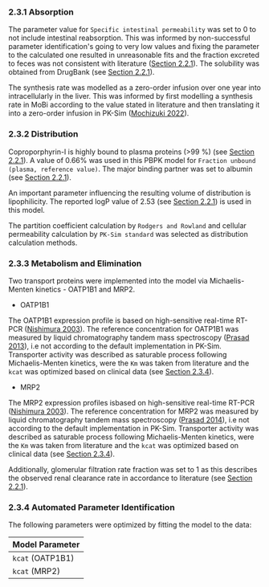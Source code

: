 ### 2.3.1 Absorption

The parameter value for  `Specific intestinal permeability`  was set to 0 to not include intestinal reabsorption. This was informed by non-successful parameter identification's going to very low values and fixing the parameter to the calculated one resulted in unreasonable fits and the fraction excreted to feces was not consistent with literature ([Section 2.2.1](#221-in-vitro-and-physicochemical-data)). The solubility was obtained from DrugBank (see [Section 2.2.1](#221-in-vitro-and-physicochemical-data)).

The synthesis rate was modelled as a zero-order infusion over one year into intracellularly in the liver. This was informed by first modelling a synthesis rate in MoBi according to the value stated in literature and then translating it into a zero-order infusion in PK-Sim ([Mochizuki 2022](#5-references)). 

### 2.3.2 Distribution

Coproporphyrin-I is highly bound to plasma proteins (>99 %) (see [Section 2.2.1](#221-in-vitro-and-physicochemical-data)). A value of 0.66% was used in this PBPK model for `Fraction unbound (plasma, reference value)`. The major binding partner was set to albumin (see [Section 2.2.1](#221-in-vitro-and-physicochemical-data)).

An important parameter influencing the resulting volume of distribution is lipophilicity. The reported logP value of  2.53 (see [Section 2.2.1](#221-in-vitro-and-physicochemical-data)) is used in this model.

The partition coefficient calculation by `Rodgers and Rowland` and cellular permeability calculation by `PK-Sim standard` was selected as distribution calculation methods.

### 2.3.3 Metabolism and Elimination

Two transport proteins were implemented into the model via Michaelis-Menten kinetics - OATP1B1 and MRP2.

* OATP1B1

The OATP1B1 expression profile is based on high-sensitive real-time RT-PCR ([Nishimura 2003](#5-references)). The reference concentration for OATP1B1 was measured by liquid chromatography tandem mass spectroscopy ([Prasad 2013](#5-references)), i.e not according to the default implementation in PK-Sim. Transporter activity was described as saturable process following Michaelis-Menten kinetics, were the `Km` was taken from literature and the `kcat` was optimized based on clinical data (see [Section 2.3.4](#234-automated-parameter-identification)).

* MRP2

The MRP2 expression profiles isbased on high-sensitive real-time RT-PCR ([Nishimura 2003](#5-references)). The reference concentration for MRP2 was measured by liquid chromatography tandem mass spectroscopy ([Prasad 2014](#5-references)), i.e not according to the default implementation in PK-Sim. Transporter activity was described as saturable process following Michaelis-Menten kinetics, were the `Km` was taken from literature and the `kcat` was optimized based on clinical data (see [Section 2.3.4](#234-automated-parameter-identification)).

Additionally, glomerular filtration rate fraction was set to 1 as this describes the observed renal clearance rate in accordance to literature (see [Section 2.2.1](#221-in-vitro-and-physicochemical-data)).


### 2.3.4 Automated Parameter Identification

The following parameters were optimized by fitting the model to the data:

| Model Parameter                | 
| ------------------------------ | 
| `kcat` (OATP1B1)               | 
| `kcat` (MRP2)                   | 



 
